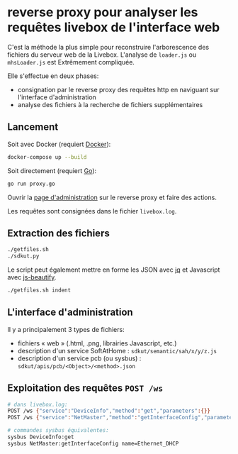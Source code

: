 # reverse proxy pour analyser les requêtes livebox de l'interface web

C'est la méthode la plus simple pour reconstruire l'arborescence des fichiers du serveur web de la Livebox. L'analyse de `loader.js` ou `mhsLoader.js` est Extrêmement compliquée.

Elle s'effectue en deux phases:
* consignation par le reverse proxy des requêtes http en naviguant sur l'interface d'administration
* analyse des fichiers à la recherche de fichiers supplémentaires

## Lancement
Soit avec Docker (requiert [Docker](https://www.docker.com)):
```bash
docker-compose up --build
```

Soit directement (requiert [Go](https://golang.org)):
```bash
go run proxy.go
```

Ouvrir la [page d'administration](http://localhost:8000/) sur le reverse proxy et faire des actions.

Les requêtes sont consignées dans le fichier `livebox.log`.

## Extraction des fichiers
```bash
./getfiles.sh
./sdkut.py
```

Le script peut également mettre en forme les JSON avec [jq](https://stedolan.github.io/jq/) et Javascript avec [js-beautify](https://github.com/beautify-web/js-beautify).

```bash
./getfiles.sh indent
```

## L'interface d'administration

Il y a principalement 3 types de fichiers:
* fichiers « web » (.html, .png, librairies Javascript, etc.)
* description d'un service SoftAtHome : `sdkut/semantic/sah/x/y/z.js`
* description d'un service pcb (ou sysbus) : `sdkut/apis/pcb/<Object>/<method>.json`


## Exploitation des requêtes `POST /ws`

```bash
# dans livebox.log:
POST /ws {"service":"DeviceInfo","method":"get","parameters":{}}
POST /ws {"service":"NetMaster","method":"getInterfaceConfig","parameters":{"name":"Ethernet_DHCP"}}

# commandes sysbus équivalentes:
sysbus DeviceInfo:get
sysbus NetMaster:getInterfaceConfig name=Ethernet_DHCP
```
